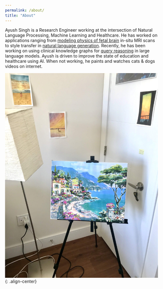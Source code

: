 ```yaml
---
permalink: /about/
title: "About"
---
```


Ayush Singh is a Research Engineer working at the intersection of Natural Language Processing, Machine Learning and Healthcare. He has worked on applications ranging from [modeling physics of fetal brain](https://pubmed.ncbi.nlm.nih.gov/32746102/) in-situ MRI scans to style transfer in [natural language generation](https://arxiv.org/pdf/1804.04003.pdf). Recently, he has been working on using clinical knowledge graphs for [query reasoning](https://arxiv.org/abs/2106.13858) in large language models. Ayush is driven to improve the state of education and healthcare using AI. When not working, he paints and watches cats & dogs videos on internet.

![Amalfi coast painted before the pandemic](/assets/images/Paintings_pre_2020.jpeg){: .align-center}